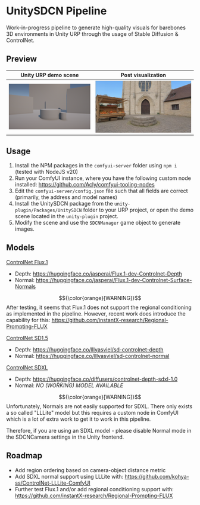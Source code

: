 # UnitySDCN Pipeline
Work-in-progress pipeline to generate high-quality visuals for barebones 3D environments 
in Unity URP through the usage of Stable Diffusion & ControlNet.

## Preview
Unity URP demo scene       |  Post visualization
:-------------------------:|:-------------------------:
![](resources/pre-gen.png) |  ![](resources/post-gen.png)

## Usage
1. Install the NPM packages in the `comfyui-server` folder using `npm i` (tested with NodeJS v20)
2. Run your ComfyUI instance, where you have the following custom node installed: https://github.com/Acly/comfyui-tooling-nodes
3. Edit the `comfyui-server/config.json` file such that all fields are correct (primarily, the address and model names)
4. Install the UnitySDCN package from the `unity-plugin/Packages/UnitySDCN` folder to your URP project, or open the demo scene located in the `unity-plugin` project.
5. Modify the scene and use the `SDCNManager` game object to generate images.

## Models
<ins>ControlNet Flux.1</ins>
* Depth: https://huggingface.co/jasperai/Flux.1-dev-Controlnet-Depth
* Normal: https://huggingface.co/jasperai/Flux.1-dev-Controlnet-Surface-Normals

$${\color{orange}[WARNING]}$$ After testing, it seems that Flux.1 does not support the regional conditioning
as implemented in the pipeline. However, recent work does introduce the capability
for this: https://github.com/instantX-research/Regional-Prompting-FLUX

<ins>ControlNet SD1.5</ins>
* Depth: https://huggingface.co/lllyasviel/sd-controlnet-depth
* Normal: https://huggingface.co/lllyasviel/sd-controlnet-normal

<ins>ControlNet SDXL</ins>
* Depth: https://huggingface.co/diffusers/controlnet-depth-sdxl-1.0
* Normal: <i>NO (WORKING) MODEL AVAILABLE</i>

$${\color{orange}[WARNING]}$$ Unfortunately, Normals are not easily supported for SDXL. There only exists
a so called "LLLite" model but this requires a custom node in ComfyUI which
is a lot of extra work to get it to work in this pipeline.

Therefore, if you are using an SDXL model - please disable Normal mode in the
SDCNCamera settings in the Unity frontend.

## Roadmap
* Add region ordering based on camera-object distance metric
* Add SDXL normal support using LLLite with: https://github.com/kohya-ss/ControlNet-LLLite-ComfyUI
* Further test Flux.1 and/or add regional conditioning support with: https://github.com/instantX-research/Regional-Prompting-FLUX